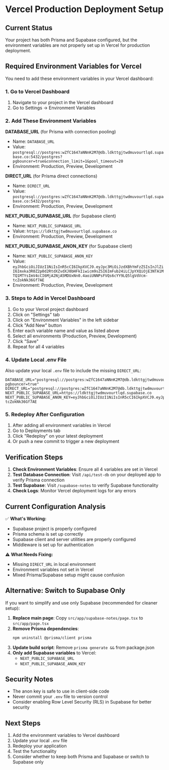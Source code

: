 # Vercel Production Deployment Setup

## Current Status
Your project has both Prisma and Supabase configured, but the environment variables are not properly set up in Vercel for production deployment.

## Required Environment Variables for Vercel

You need to add these environment variables in your Vercel dashboard:

### 1. Go to Vercel Dashboard
1. Navigate to your project in the Vercel dashboard
2. Go to Settings → Environment Variables

### 2. Add These Environment Variables

**DATABASE_URL** (for Prisma with connection pooling)
- Name: `DATABASE_URL`
- Value: `postgresql://postgres:wZfC1647aNNnK2M7@db.ldkttgjtwdmuvourtlqd.supabase.co:5432/postgres?pgbouncer=true&connection_limit=1&pool_timeout=20`
- Environment: Production, Preview, Development

**DIRECT_URL** (for Prisma direct connections)
- Name: `DIRECT_URL`
- Value: `postgresql://postgres:wZfC1647aNNnK2M7@db.ldkttgjtwdmuvourtlqd.supabase.co:5432/postgres`
- Environment: Production, Preview, Development

**NEXT_PUBLIC_SUPABASE_URL** (for Supabase client)
- Name: `NEXT_PUBLIC_SUPABASE_URL`
- Value: `https://ldkttgjtwdmuvourtlqd.supabase.co`
- Environment: Production, Preview, Development

**NEXT_PUBLIC_SUPABASE_ANON_KEY** (for Supabase client)
- Name: `NEXT_PUBLIC_SUPABASE_ANON_KEY`
- Value: `eyJhbGciOiJIUzI1NiIsInR5cCI6IkpXVCJ9.eyJpc3MiOiJzdXBhYmFzZSIsInJlZiI6Imxka3R0Z2p0d2RtdXZvdXJ0bHFkIiwicm9sZSI6ImFub24iLCJpYXQiOjE3NTA1MTQ1MTYsImV4cCI6MjA2NjA5MDUxNn0.4aoiUNNPsFVQs6cYY9LQ5lgVdVcm-tcZokNk36Gf7AE`
- Environment: Production, Preview, Development

### 3. Steps to Add in Vercel Dashboard

1. Go to your Vercel project dashboard
2. Click on "Settings" tab
3. Click on "Environment Variables" in the left sidebar
4. Click "Add New" button
5. Enter each variable name and value as listed above
6. Select all environments (Production, Preview, Development)
7. Click "Save"
8. Repeat for all 4 variables

### 4. Update Local .env File

Also update your local `.env` file to include the missing `DIRECT_URL`:

```env
DATABASE_URL="postgresql://postgres:wZfC1647aNNnK2M7@db.ldkttgjtwdmuvourtlqd.supabase.co:5432/postgres?pgbouncer=true"
DIRECT_URL="postgresql://postgres:wZfC1647aNNnK2M7@db.ldkttgjtwdmuvourtlqd.supabase.co:5432/postgres"
NEXT_PUBLIC_SUPABASE_URL=https://ldkttgjtwdmuvourtlqd.supabase.co
NEXT_PUBLIC_SUPABASE_ANON_KEY=eyJhbGciOiJIUzI1NiIsInR5cCI6IkpXVCJ9.eyJpc3MiOiJzdXBhYmFzZSIsInJlZiI6Imxka3R0Z2p0d2RtdXZvdXJ0bHFkIiwicm9sZSI6ImFub24iLCJpYXQiOjE3NTA1MTQ1MTYsImV4cCI6MjA2NjA5MDUxNn0.4aoiUNNPsFVQs6cYY9LQ5lgVdVcm-tcZokNk36Gf7AE
```

### 5. Redeploy After Configuration

1. After adding all environment variables in Vercel
2. Go to Deployments tab
3. Click "Redeploy" on your latest deployment
4. Or push a new commit to trigger a new deployment

## Verification Steps

1. **Check Environment Variables**: Ensure all 4 variables are set in Vercel
2. **Test Database Connection**: Visit `/api/test-db` on your deployed app to verify Prisma connection
3. **Test Supabase**: Visit `/supabase-notes` to verify Supabase functionality
4. **Check Logs**: Monitor Vercel deployment logs for any errors

## Current Configuration Analysis

✅ **What's Working:**
- Supabase project is properly configured
- Prisma schema is set up correctly
- Supabase client and server utilities are properly configured
- Middleware is set up for authentication

⚠️ **What Needs Fixing:**
- Missing `DIRECT_URL` in local environment
- Environment variables not set in Vercel
- Mixed Prisma/Supabase setup might cause confusion

## Alternative: Switch to Supabase Only

If you want to simplify and use only Supabase (recommended for cleaner setup):

1. **Replace main page**: Copy `src/app/supabase-notes/page.tsx` to `src/app/page.tsx`
2. **Remove Prisma dependencies**: 
   ```bash
   npm uninstall @prisma/client prisma
   ```
3. **Update build script**: Remove `prisma generate &&` from package.json
4. **Only add Supabase variables** to Vercel:
   - `NEXT_PUBLIC_SUPABASE_URL`
   - `NEXT_PUBLIC_SUPABASE_ANON_KEY`

## Security Notes

- The anon key is safe to use in client-side code
- Never commit your `.env` file to version control
- Consider enabling Row Level Security (RLS) in Supabase for better security

## Next Steps

1. Add the environment variables to Vercel dashboard
2. Update your local `.env` file
3. Redeploy your application
4. Test the functionality
5. Consider whether to keep both Prisma and Supabase or switch to Supabase only 